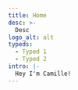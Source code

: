 ```yaml
---
title: Home
desc: >-
  Desc
logo_alt: alt
typeds:
  - Typed 1
  - Typed 2
intro: |-
  Hey I'm Camille!
---
```


